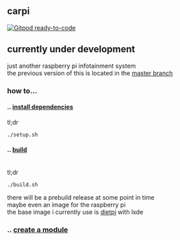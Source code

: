 ## carpi
[![Gitpod ready-to-code](https://img.shields.io/badge/Gitpod-ready--to--code-blue?logo=gitpod)](https://gitpod.io/#https://github.com/smthnspcl/carpi)
## currently under development
just another raspberry pi infotainment system<br>
the previous version of this is located in the [master branch](https://github.com/smthnspcl/carpi/tree/master)
<br>
### how to...
#### .. [install dependencies](https://github.com/smthnspcl/carpi/blob/qt/docs/Dependencies.md)
tl;dr
```
./setup.sh
```
#### .. [build](https://github.com/smthnspcl/carpi/blob/qt/docs/Build.md)
<br> tl;dr 
```shell script
./build.sh
```
there will be a prebuild release at some point in time<br>
maybe even an image for the raspberry pi<br>
the base image i currently use is [dietpi](https://github.com/MichaIng/DietPi) with lxde
### .. [create a module](https://github.com/smthnspcl/carpi/blob/qt/docs/Modules.md)
